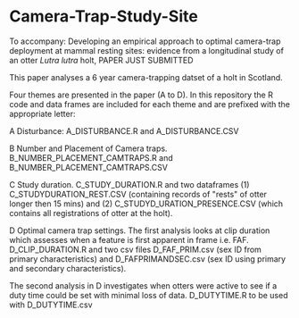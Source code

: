 # Camera-Trap-Study-Site
To accompany: Developing an empirical approach to optimal camera-trap deployment at mammal resting sites: evidence from a longitudinal study of an otter *Lutra lutra* holt, PAPER JUST SUBMITTED

This  paper analyses a 6 year camera-trapping datset of a holt in Scotland.

Four themes are presented in the paper (A to D). In this repository the R code and data frames are included for each theme and are prefixed with the appropriate letter:

A Disturbance: A_DISTURBANCE.R and A_DISTURBANCE.CSV 

B Number and Placement of Camera traps. B_NUMBER_PLACEMENT_CAMTRAPS.R and B_NUMBER_PLACEMENT_CAMTRAPS.CSV

C Study duration. C_STUDY_DURATION.R and two dataframes (1) C_STUDYDURATION_REST.CSV (containing records of "rests" of otter longer then 15 mins)
and (2) C_STUDYD_URATION_PRESENCE.CSV (which contains all registrations of otter at the holt).

D Optimal camera trap settings. The first analysis looks at clip duration which assesses when a feature is first apparent in frame i.e. FAF. D_CLIP_DURATION.R and two csv files D_FAF_PRIM.csv (sex ID from primary characteristics) and D_FAFPRIMANDSEC.csv (sex ID using primary and secondary characteristics).

The second analysis in D investigates when otters were active to see if a duty time could be set with minimal loss of data. D_DUTYTIME.R to be used with D_DUTYTIME.csv
